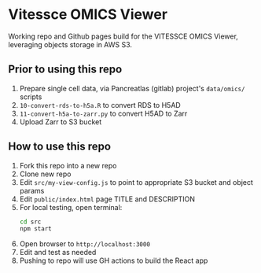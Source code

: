 # Vitessce OMICS Viewer

Working repo and Github pages build for the VITESSCE OMICS Viewer, leveraging objects storage in AWS S3.

## Prior to using this repo

1. Prepare single cell data, via Pancreatlas (gitlab) project's `data/omics/` scripts
2. `10-convert-rds-to-h5a.R` to convert RDS to H5AD
3. `11-convert-h5a-to-zarr.py` to convert H5AD to Zarr
4. Upload Zarr to S3 bucket

## How to use this repo

1. Fork this repo into a new repo
2. Clone new repo
3. Edit `src/my-view-config.js` to point to appropriate S3 bucket and object params
4. Edit `public/index.html` page TITLE and DESCRIPTION
5. For local testing, open terminal:
    ```bash
    cd src
    npm start
    ```
6. Open browser to `http://localhost:3000`
7. Edit and test as needed
8. Pushing to repo will use GH actions to build the React app
